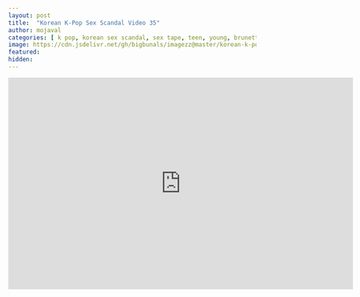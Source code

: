 ```yaml
---
layout: post
title:  "Korean K-Pop Sex Scandal Video 35"
author: mojaval
categories: [ k pop, korean sex scandal, sex tape, teen, young, brunette, cock sucking, oral, blowjob, doggy style, pussy licking, hairy pussy, hardcore, raw ]
image: https://cdn.jsdelivr.net/gh/bigbunals/imagezz@master/korean-k-pop-sex-scandal-video-35___3494c826cece02c28a6a6cd0c7a31001909a6eac.mp4.jpg
featured: 
hidden: 
---
```


<iframe src="https://openload.co/embed/Gc8KSiHw404/korean-k-pop-sex-scandal-video-35___3494c826cece02c28a6a6cd0c7a31001909a6eac.mp4" scrolling="no" frameborder="0" width="700" height="430" allowfullscreen="true" webkitallowfullscreen="true" mozallowfullscreen="true"></iframe>
